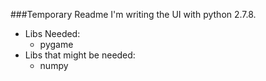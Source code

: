 
###Temporary Readme
I'm writing the UI with python 2.7.8.
- Libs Needed:
  * pygame
- Libs that might be needed:
  * numpy



